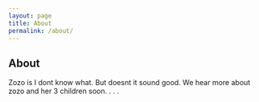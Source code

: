 ```yaml
---
layout: page
title: About
permalink: /about/
---
```


## About

Zozo is I dont know what. But doesnt it sound good. We hear more about zozo and her 3 children soon. 
.
.
.
